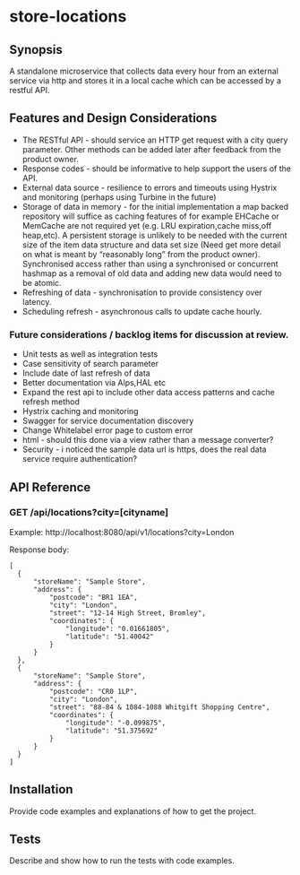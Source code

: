 # store-locations
## Synopsis

A standalone microservice that collects data every hour from an external service via http and stores it in a local cache which can be accessed by a restful API.

## Features and Design Considerations

* The RESTful API - should service an HTTP get request with a city query parameter. Other methods can be added later after feedback from the product owner.
* Response codes - should be informative to help support the users of the API.
* External data source - resilience to errors and timeouts using Hystrix and monitoring (perhaps using Turbine in the future)
* Storage of data in memory - for the initial implementation a map backed repository will suffice as caching features of for example EHCache or MemCache are not required yet (e.g. LRU expiration,cache miss,off heap,etc). A persistent storage is unlikely to be needed with the current size of the item data structure and data set size (Need get more detail on what is meant by “reasonably long” from the product owner). Synchronised access rather than using a synchronised or concurrent hashmap as a removal of old data and adding new data would need to be atomic.
* Refreshing of data - synchronisation to provide consistency over latency.
* Scheduling refresh - asynchronous calls to update cache hourly.

### Future considerations / backlog items for discussion at review.
* Unit tests as well as integration tests
* Case sensitivity of search parameter
* Include date of last refresh of data
* Better documentation via Alps,HAL etc
* Expand the rest api to include other data access patterns and cache refresh method
* Hystrix caching and monitoring
* Swagger for service documentation discovery
* Change Whitelabel error page to custom error 
* html - should this done via a view rather than a message converter?
* Security - i noticed the sample data url is https, does the real data service require authentication?

## API Reference

### GET /api/locations?city=[cityname]

Example: http://localhost:8080/api/v1/locations?city=London

Response body:

    [
      {
          "storeName": "Sample Store",
          "address": {
              "postcode": "BR1 1EA",
              "city": "London",
              "street": "12-14 High Street, Bromley",
              "coordinates": {
                  "longitude": "0.01661805",
                  "latitude": "51.40042"
              }
          }
      },
      {
          "storeName": "Sample Store",
          "address": {
              "postcode": "CR0 1LP",
              "city": "London",
              "street": "88-84 & 1084-1088 Whitgift Shopping Centre",
              "coordinates": {
                  "longitude": "-0.099875",
                  "latitude": "51.375692"
              }
          }
      }
    ]




## Installation

Provide code examples and explanations of how to get the project.


## Tests

Describe and show how to run the tests with code examples.



